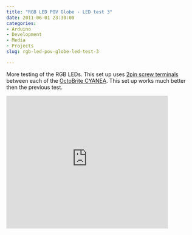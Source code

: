 ```yaml
---
title: "RGB LED POV Globe - LED test 3"
date: 2011-06-01 23:30:00
categories:
- Arduino
- Development
- Media
- Projects
slug: rgb-led-pov-globe-led-test-3

---
```


More testing of the RGB LEDs. This set up uses <a href="/public/uploads/2011/05/10pcs-2-Pin-Screw-Terminal-Block-Connector-5mm-Pitch-150x150.jpg">2pin screw terminals</a> between each of the <a href="http://macetech.com/store/index.php?main_page=product_info&products_id=12">OctoBrite CYANEA</a>. This set up works much better then the previous test. 

<iframe width="425" height="349" src="http://www.youtube.com/embed/-Kvd0mfguOw" frameborder="0" allowfullscreen></iframe>
